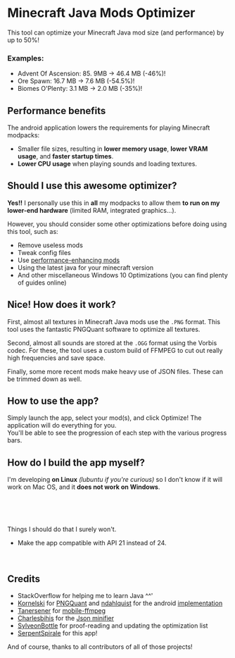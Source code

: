 # Minecraft Java Mods Optimizer

This tool can optimize your Minecraft Java mod size (and performance) by up to 50%!

### Examples:

 - Advent Of Ascension: 85. 9MB -> 46.4 MB (-46%)!
 - Ore Spawn: 16.7 MB -> 7.6 MB (-54.5%)!
 - Biomes O'Plenty: 3.1 MB -> 2.0 MB (-35%)!



## Performance benefits
The android application lowers the requirements for playing Minecraft modpacks:

 - Smaller file sizes, resulting in **lower memory usage**, **lower VRAM usage**, and **faster startup times**.
 - **Lower CPU usage** when playing sounds and loading textures.


## Should I use this awesome optimizer?
**Yes!!** I personally use this in **all** my modpacks to allow them **to run on my lower-end hardware** (limited RAM, integrated graphics...).

However, you should consider some other optimizations before doing using this tool, such as:
 - Remove useless mods
 - Tweak config files
 - Use [performance-enhancing mods](https://github.com/NordicGamerFE/usefulmods)
 - Using the latest java for your minecraft version
 - And other miscellaneous Windows 10 Optimizations (you can find plenty of guides online)

## Nice! How does it work?
First, almost all textures in Minecraft Java mods use the `.PNG` format. This tool uses the fantastic PNGQuant software to optimize all textures.

Second, almost all sounds are stored at the `.OGG` format using the Vorbis codec. For these, the tool uses a custom build of FFMPEG to cut out really high frequencies and save space.

Finally, some more recent mods make heavy use of JSON files. These can be trimmed down as well.

## How to use the app?
Simply launch the app, select your mod(s), and click Optimize! The application will do everything for you.  
You'll be able to see the progression of each step with the various progress bars.

## How do I build the app myself?
I'm developing **on Linux** *(lubuntu if you're curious)* so I don't know if it will work on Mac OS, and it **does not work on Windows**.

<br />
<br />
<br />

Things I should do that I surely won't.

 - Make the app compatible with API 21 instead of 24.
<br />

## Credits

 - StackOverflow for helping me to learn Java ^^'
 - [Kornelski](https://github.com/kornelski) for [PNGQuant](https://github.com/kornelski/pngquant) and [ndahlquist](https://github.com/ndahlquist) for the android [implementation](https://github.com/ndahlquist/pngquant-android)
 - [Tanersener](https://github.com/tanersener) for [mobile-ffmpeg](https://github.com/tanersener/mobile-ffmpeg)
 - [Charlesbihis](https://github.com/charlesbihis) for the [Json minifier](https://github.com/charlesbihis/minify) 
 - [SylveonBottle](https://github.com/SylveonBottle) for proof-reading and updating the optimization list
 - [SerpentSpirale](https://github.com/serpentspirale) for this app!

And of course, thanks to all contributors of all of those projects!
